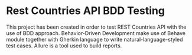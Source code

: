 # Rest Countries API BDD Testing

This project has been created in order to test REST Countries API with the use of BDD approach. Behavior-Driven
Development make use of Behave module together with Gherkin language to write natural-language-styled test cases. 
Allure is a tool used to build reports.